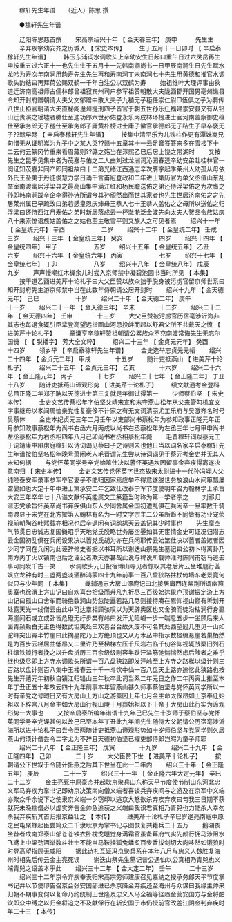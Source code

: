 <!-- { "loadSidebar": true } -->
　　稼轩先生年谱　　（近人）陈思 撰 

　　●稼轩先生年谱 

　　辽阳陈思慈首撰 
　　宋高宗绍兴十年 【 金天眷三年】 庚申　　　先生生 
　　辛弃疾字幼安齐之历城人 【 宋史本传】 
　　生于五月十一日卯时 【 辛启泰稼轩先生年谱】 
　　韩玉东浦词水调歌头上辛幼安生日起曰重午日过六灵岳再生申按重五过六正十一也先生生于五月十一先韩南涧尚书一日甲辰南涧生日先生赋水龙吟为寿次年南涧用韵寿先生先生再和寿南涧丁未南涧七十先生用黄德和推官水调歌头韵结曰再拜荷公赐双鹤一千年自注公以双鹤为寿 
　　始祖维叶大理评事由狄道迁济南高祖师古儒林郎曾祖寂宾州司户参军祖赞朝散大夫陇西郡开国男亳州谯县令知开封府赠朝请大夫父文郁赠中散大夫子九稙无子秬任崇仁尉□伍俱之子为嗣传八世止稏官朝请大夫直秘阁潼州提刑四子皆官于朝五世孙乐迁福建崇安县又有从铅山迁贵溪之瑶墟者穮仕至迪功郎六世孙佑登永乐丙戌林环榜进士官河南监察御史穰仕至承务郎无子穟仕至承务郎子庸黄朴榜进士庸子徽官承德郎无子秸生子早卒褎无子??赣早殇 【 辛启泰稼轩先生年谱】 
　　按集中清平乐为儿铁柱作更有潭妹嵩兄句惜无从证明嵩为九子中之某人哭??赣十五章其十一云足音答答来多在雪楼下十二云何云篆冈竹重来看眉藏则??赣之殇当在淳熙乙巳后居上饶之带湖时 
　　又按先生之昆季见集中者为茂嘉与佑之二人由刘过龙洲词沁园春送辛幼安弟赴桂林官一阕证知茂嘉非同产即同祖故曰十二弟光绪江西通志辛次膺字起季莱州人幼孤从母依外氏王圣美于丹徒俊慧力学日诵千言甫冠登政和二年进士第历官为单父丞值山东乱举室南渡寓居浮梁县之最高山集中满江红和杨民瞻送佑之弟还侍浮梁佑之为次膺之孙即韩南涧跋辛企李得孙诗所谓今其孙颀然出而世其家者也先生世居济南佑之之先居莱州属已早疏故曰弟若感皇恩庆婶母王恭人七十王恭人盖佑之之母所以送佑之归浮梁曰还侍西江月寿佑之弟时新居落成云一杯潋滟泛金波先向太夫人贺品令族姑庆八十来索俳语族姑盖佑之之姑也至主敬雪平则又族人之可见者焉 
　　绍兴十一年 【 金皇统元年】 辛酉　　　　　　二岁 
　　绍兴十二年 【 金皇统二年】 壬戌　　　　　　三岁 
　　绍兴十三年 【 金皇统三年】 癸亥　　　　　　四岁 
　　绍兴十四年 【 金皇统四年】 甲子　　　　　　五岁 
　　绍兴十五年 【 金皇统五年】 乙丑　　　　　　六岁 
　　绍兴十六年 【 金皇统六年】 丙寅　　　　　　七岁 
　　绍兴十七年 【 金皇统七年】 丁卯　　　　　　八岁 
　　绍兴十八年 【 金皇统八年】 戊辰　　　　　　九岁 
　　声声慢嘲红木樨余儿时尝入京师禁中凝碧池因书当时所见 【 本集】 
　　按干道乙酉进美芹十论札子曰大父臣赞以族众拙于脱身被污虏官留京师世系曰知开封府先生游京师禁中当在此数年侍朝请公居开封时 
　　绍兴十九年 【 金天德元年】 己巳　　　　　　十岁 
　　绍兴二十年 【 金天德二年】 庚午　　　　　十一岁 
　　绍兴二十一年 【 金天德三年】 辛未　　　　十二岁 
　　绍兴二十二年 【 金天德四年】 壬申　　　　十三岁 
　　大父臣赞被污虏官历宿亳涉沂海非其志也每退食辄引臣辈登高望远指画山河思投衅而起以舒君父所不共戴天之愤 【 进美芹十论札子】 
　　章谦亨辛稼轩赞祖朝请公累族众不克南渡常诲先生无忘尔国雠 【 【 脱播字】 芳大全文粹】 
　　绍兴二十三年 【 金贞元元年】 癸酉　　　　十四岁 
　　领乡举 【 辛启泰稼轩先生年谱】 
　　金史选举志贞元元幍 
　　绍兴二十四年 【 金贞元二年】 甲戌　　　　十五岁 
　　随计吏抵燕山 【 进美芹十论札子】 
　　绍兴二十五年 【 金贞元三年】 乙亥　　　　十六岁 
　　绍兴二十六年 【 金正隆元年】 丙子　　　　十七岁 
　　绍兴二十七年 【 金正隆二年】 丁丑　　　　十八岁 
　　随计吏抵燕山谛观形势 【 进美芹十论札子】 
　　续文献通考金登科总目正隆二年郑子聃以天德进士第三复就是年御试得第一 
　　少师蔡伯坚 【 宋史本传】 
　　金史文艺传蔡松年字伯坚父靖宋宣和末守燕山松年从父来管勾机宜文字事继母以孝闻周恤亲党性复豪侈不计家之有无文词清丽尤工乐府与吴激齐名时号吴蔡体 
　　金史本纪贞元三年二月壬午以吏部尚书蔡松年为参知政事正隆元年正月参知政事蔡松年为尚书右丞六月丙戌以尚书右丞蔡松年为左丞三年七月甲申尚书左丞蔡松年为右丞相四年八月己卯尚书右丞相蔡松年薨 
　　毛晋稼轩词跋蔡元工于词靖康中陷虏庭稼轩以诗词谒见蔡曰子之诗则未也他日当以词名家辛启泰稼轩先生年谱按伯坚名松年晚号萧闲老人毛晋谓先生尝以诗词谒见于蔡元考金史并无其人未知何据 
　　与党怀英同学号辛党始筮仕决以蓍怀英遇坎因留事金弃疾得离遂决意南归 【 宋史本传】 
　　金史文艺传党怀英字世杰故宋太尉进十一代孙冯翊人父纯睦泰安军录事参军卒官妻子不能归因家焉应举不得意遂脱世务放浪山水间箪瓢屡空晏如也大定十年中进士第承安二年乞致仕改泰宁军节度使明年召为翰林学士承旨大安三年卒年七十八谥文献怀英能属文工篆籀当时称为第一学者宗之 
　　刘祁归潜志党承旨怀英辛尚书弃疾俱山东人少同舍属金国初遭乱俱在兵闲辛一旦率数千骑南渡显于宋党在北方擢第入翰林有名为一时文字宗主二公虽所趋不同皆有功业宠荣视前朝陶谷韩熙载亦相况也后辛退闲有词鹧鸪天云盖记其少时事也 
　　先生摩空气节贯日忠诚志复国雠昭乎天地党氏脱略世务屡空晏如其无宦情金史可证况归潜志云金国初乱俱在兵闲设果决以蓍党氏胡为亦在兵闲耶传云始筮仕决以蓍者盖嫉者因少同学同在兵闲为此诬辞修史者据以书耳所以谢迭山祭先生墓记曰公初卜得离卦乃南方丙丁火以镇南也后之诬公者欺天亦甚哉此说与稗说所载帅淮时陈同甫窃马逃去事可同发千古一笑 
　　水调歌头元日投宿博山寺见者惊叹其老后片云坐堆豗行荅飒立龙钟有时三盏两盏淡酒醉鸿蒙四十九年前事一百八盘狭路拄杖倚墙东老景竟何似只与少年同 【 本集】 
　　畿辅通志大房山涿鹿记曰北接居庸西连紫荆所谓幽燕奥室也徐渭上方山记曰自欢喜台拾级而升凡九折尽三百级始达毘卢顶谢振定游上方山记曰孤山口舍车而骑绝数涧山势忽陡矗若路几尽则接待庵在焉仰视山巅有坼划开处露天光一线僧云由此中可达羣相顾骇叹以为天辟奥区也又舍骑而徒沿枯涧行身虱两崖间石或立或卧皆危磴无纡步矣有岭曰发汗尤险巇一步一喘息五步一坐顾后来人面青赪黝白无正色得数武坦夷处曰欢喜台台故久废不可名其处西望冠几堕见一山如驼峰突出霄半竹崖曰此摘星陀乃上方绝顶也又从万木丛中指示数楹缀悬崖若巢栖然是为百步云梯屈曲低昂又二里许乃至梯梯左压千尺岩右临千仞谷仰视辄战栗旧列石柱缳铁锁行者挽之以升盘折历三百余级级刚容半趺汗溢筋弛惴惴然虑后陟者之难乎继也级尽即上方寺水调歌头所谓一百八盘狭路即发汗岭至上方寺之路梯以级计则三百路以盘计则百八集中玉楼春云十千一斗饮中仙一百八盘天上路亦追忆此狭路也按先生开禧元年初秋自镇江归铅山三年秋卒此词当系二年元日之作二年丙寅上推至本年丁丑正五十年故云四十九年前事本年留燕山甚久师事蔡伯坚与党怀英同学所以一时有辛党之号暇日又有大房山上方山之游盖因上年七月金主命太保昂如上京奉迁始祖以下梓宫八月金主如大房山行视山陵十月葬始祖以下十帝于大房山此行实为谛观形势一大事也 
　　又按辛启泰所编年谱谓十九年己巳先生十岁师于蔡伯坚与党怀英同学号辛党误甚何以故己巳至本年丁丑此九年间先生随侍大父朝请公历宿亳涉沂海所以进十论札子曰尝令臣两随计吏抵燕山谛观形势如十岁师伯坚与党同学则久居燕山何须计偕尝令二字尤为不辞且天德初伯坚已擢吏部侍郎岂暇为童子师耶 
　　绍兴二十八年 【 金正隆三年】 戊寅　　　　十九岁 
　　绍兴二十九年 【 金正隆四年】 己卯　　　　二十岁 
　　大父臣赞下世 【 进美芹十论札子】 
　　按朝请公下世叙于令随计抵燕之后其下世当在此一二年内 
　　绍兴三十年 【 金正隆五年】 庚辰　　　　二十一岁 
　　绍兴三十一年 【 金正隆六年大定元年】 辛巳　二十二岁 
　　金主亮死中原豪杰并起耿京聚兵山东称天平节度使节制山东河北忠义军马弃疾为掌书记即劝京决策南向僧义端者喜谈兵弃疾间与之游及在京军中义端亦聚众千余说下之使隶京义端一夕窃印以逃京大怒欲杀弃疾弃疾曰匄我三日期不获就死未晚揣僧必以虚实奔告金帅急追获之义端曰我识君真相乃青兕也力能杀人幸勿杀我弃疾斩其首归报京益壮之 【 本传】 
　　进美芹十论札子辛巳岁逆亮南寇中原之民屯聚蜂起臣尝鸠众二千隶耿京为掌书记与图恢复共籍兵二十五万 
　　鹅湖夜坐昔者戍南郑泰山郁苍苍铁衣卧枕戈睡觉身满霜官虽备幕府气实先颜行拥马涉阻水飞鸢上中梁劲酒举数斗壮士不能当马鞍挂狐兔燔炙百步香拔剑切大肉哆然如饿狼时时登高望指顾无咸阳 
　　据此诗札互证冯京聚兵系在本年八月与忠义人魏胜复海州时相先后传云金主亮死误 
　　谢迭山祭先生墓记昔公遇仙以公真相乃青兕也义端青兕之语盖本乎此 
　　绍兴三十二年 【 金大定二年】 壬午　　　二十三岁 
　　绍兴三十二年京令弃疾奉表归宋高宗劳师建康召见嘉纳之授承务郎天平节度掌书记并以节使印告召京会张安国邵进已杀京降金弃疾还至海州与众谋曰我缘主帅来归朝不期事变何以复命乃约统制王世隆及忠义人马全福等径趋金营安国方与金将酣饮即众中缚之以归金将追之不及献俘行在斩安国于巿仍授前官改差江阴佥判弃疾时年二十三 【 本传】 

